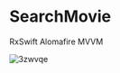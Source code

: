 # SearchMovie
RxSwift
Alomafire
MVVM

![3zwvqe](https://user-images.githubusercontent.com/22193289/80921440-17ed1d80-8d7f-11ea-9fbb-5134e79bc866.gif)
